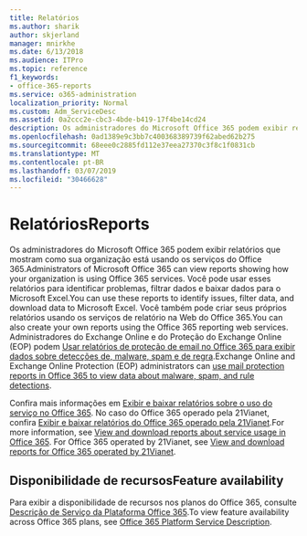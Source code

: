 ```yaml
---
title: Relatórios
ms.author: sharik
author: skjerland
manager: mnirkhe
ms.date: 6/13/2018
ms.audience: ITPro
ms.topic: reference
f1_keywords:
- office-365-reports
ms.service: o365-administration
localization_priority: Normal
ms.custom: Adm_ServiceDesc
ms.assetid: 0a2ccc2e-cbc3-4bde-b419-17f4be14cd24
description: Os administradores do Microsoft Office 365 podem exibir relatórios que mostram como sua organização está usando os serviços do Office 365. Você pode usar esses relatórios para identificar problemas, filtrar dados e baixar dados para o Microsoft Excel. Você também pode criar seus próprios relatórios usando os serviços de relatório na Web do Office 365. Administradores do Exchange Online e do Proteção do Exchange Online (EOP) podem Usar relatórios de proteção de email no Office 365 para exibir dados sobre detecções de, malware, spam e de regra.
ms.openlocfilehash: 0ad1389e9c3bb7c400368389739f62abed62b275
ms.sourcegitcommit: 68eee0c2885fd112e37eea27370c3f8c1f0831cb
ms.translationtype: MT
ms.contentlocale: pt-BR
ms.lasthandoff: 03/07/2019
ms.locfileid: "30466628"
---
```

# <a name="reports"></a><span data-ttu-id="b8348-106">Relatórios</span><span class="sxs-lookup"><span data-stu-id="b8348-106">Reports</span></span>

<span data-ttu-id="b8348-107">Os administradores do Microsoft Office 365 podem exibir relatórios que mostram como sua organização está usando os serviços do Office 365.</span><span class="sxs-lookup"><span data-stu-id="b8348-107">Administrators of Microsoft Office 365 can view reports showing how your organization is using Office 365 services.</span></span> <span data-ttu-id="b8348-108">Você pode usar esses relatórios para identificar problemas, filtrar dados e baixar dados para o Microsoft Excel.</span><span class="sxs-lookup"><span data-stu-id="b8348-108">You can use these reports to identify issues, filter data, and download data to Microsoft Excel.</span></span> <span data-ttu-id="b8348-109">Você também pode criar seus próprios relatórios usando os serviços de relatório na Web do Office 365.</span><span class="sxs-lookup"><span data-stu-id="b8348-109">You can also create your own reports using the Office 365 reporting web services.</span></span> <span data-ttu-id="b8348-110">Administradores do Exchange Online e do Proteção do Exchange Online (EOP) podem [Usar relatórios de proteção de email no Office 365 para exibir dados sobre detecções de, malware, spam e de regra](https://go.microsoft.com/fwlink/p/?LinkId=401102).</span><span class="sxs-lookup"><span data-stu-id="b8348-110">Exchange Online and Exchange Online Protection (EOP) administrators can [use mail protection reports in Office 365 to view data about malware, spam, and rule detections](https://go.microsoft.com/fwlink/p/?LinkId=401102).</span></span>
  
<span data-ttu-id="b8348-p103">Confira mais informações em [Exibir e baixar relatórios sobre o uso do serviço no Office 365](https://go.microsoft.com/fwlink/p/?LinkID=270182). No caso do Office 365 operado pela 21Vianet, confira [Exibir e baixar relatórios do Office 365 operado pela 21Vianet](http://go.microsoft.com/fwlink/?LinkID=733348&amp;clcid=0x409).</span><span class="sxs-lookup"><span data-stu-id="b8348-p103">For more information, see [View and download reports about service usage in Office 365](https://go.microsoft.com/fwlink/p/?LinkID=270182). For Office 365 operated by 21Vianet, see [View and download reports for Office 365 operated by 21Vianet](http://go.microsoft.com/fwlink/?LinkID=733348&amp;clcid=0x409).</span></span>
  
## <a name="feature-availability"></a><span data-ttu-id="b8348-113">Disponibilidade de recursos</span><span class="sxs-lookup"><span data-stu-id="b8348-113">Feature availability</span></span>

<span data-ttu-id="b8348-114">Para exibir a disponibilidade de recursos nos planos do Office 365, consulte [Descrição de Serviço da Plataforma Office 365](https://technet.microsoft.com/en-us/library/office-365-platform-service-description.aspx).</span><span class="sxs-lookup"><span data-stu-id="b8348-114">To view feature availability across Office 365 plans, see [Office 365 Platform Service Description](https://technet.microsoft.com/en-us/library/office-365-platform-service-description.aspx).</span></span>
  

